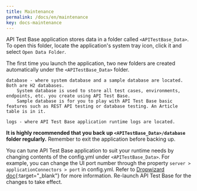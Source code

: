 ```yaml
---
title: Maintenance
permalink: /docs/en/maintenance
key: docs-maintenance
---
```

API Test Base application stores data in a folder called `<APITestBase_Data>`. To open this folder, locate the application's system tray icon, click it and select `Open Data Folder`.

The first time you launch the application, two new folders are created automatically under the `<APITestBase_Data>` folder.

    database - where system database and a sample database are located. Both are H2 databases. 
        System database is used to store all test cases, environments, endpoints, etc. you create using API Test Base.
        Sample database is for you to play with API Test Base basic features such as REST API testing or database testing. An Article table is in it.
    
    logs - where API Test Base application runtime logs are located.

**It is highly recommended that you back up `<APITestBase_Data>/database` folder regularly.** Remember to exit the application before backing up.

You can tune API Test Base application to suit your runtime needs by changing contents of the config.yml under `<APITestBase_Data>`. For example, you can change the UI port number through the property `server > applicationConnectors > port` in config.yml. Refer to [Dropwizard doc](https://www.dropwizard.io/en/stable/manual/configuration.html){:target="_blank"} for more information. Re-launch API Test Base for the changes to take effect.
